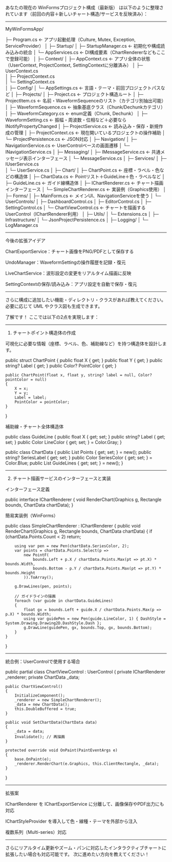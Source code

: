あなたの現在の WinFormsプロジェクト構成（最新版） は以下のように整理されています（前回の内容＋新しいチャート構造/サービスを反映済み）：


---

MyWinFormsApp/

├─ Program.cs                    ← アプリ起動処理（Culture, Mutex, Exception, ServiceProvider）
│
├─ Startup/
│   ├─ StartupManager.cs        ← 初期化や構成読み込みの統合
│   └─ AppServices.cs           ← DI構成要素（ChartRendererなどもここで登録可能）
│
├─ Context/
│   ├─ AppContext.cs            ← アプリ全体の状態（UserContext, ProjectContext, SettingContextに分離済み）
│   ├─ UserContext.cs           
│   ├─ ProjectContext.cs        
│   └─ SettingContext.cs        
│
├─ Config/
│   └─ AppSettings.cs           ← 言語・テーマ・前回プロジェクトパスなど
│
├─ Projects/
│   ├─ Project.cs               ← プロジェクト構造ルート
│   ├─ ProjectItem.cs           ← 名前・WaveformSequenceのリスト（カテゴリ別抽出可能）
│   ├─ WaveformSequence.cs      ← 抽象基底クラス（Chunk/Dechunkカテゴリ）
│   ├─ WaveformCategory.cs      ← enum定義（Chunk, Dechunk）
│   ├─ WaveformSetting.cs       ← 振幅・周波数・位相など＋必要ならINotifyPropertyChanged
│   ├─ ProjectService.cs        ← 読み込み・保存・新規作成の管理
│   ├─ ProjectContext.cs        ← 現在開いているプロジェクトの操作補助
│   └─ IProjectPersistence.cs   ← JSON対応
│
├─ Navigation/
│   ├─ NavigationService.cs     ← UserControlベースの画面遷移
│   └─ INavigationService.cs
│
├─ Messaging/
│   ├─ IMessageService.cs       ← 共通メッセージ表示インターフェース
│   └─ MessageService.cs
│
├─ Services/
│   ├─ IUserService.cs          
│   └─ UserService.cs
│
├─ Chart/
│   ├─ ChartPoint.cs            ← 座標・ラベル・色などの構造体
│   ├─ ChartData.cs             ← Pointリスト＋GuideLine＋色・ラベルなど
│   ├─ GuideLine.cs             ← ガイド線構造体
│   ├─ IChartRenderer.cs        ← チャート描画インターフェース
│   └─ SimpleChartRenderer.cs  ← 実装例（Graphics使用）
│
├─ Forms/
│   ├─ MainForm.cs              ← メインUI、NavigationServiceを使う
│   └─ UserControls/
│       ├─ DashboardControl.cs
│       ├─ EditorControl.cs
│       ├─ SettingControl.cs
│       └─ ChartViewControl.cs ← チャートを描画するUserControl（IChartRenderer利用）
│
├─ Utils/
│   └─ Extensions.cs
│
├─ Infrastructure/
│   └─ JsonProjectPersistence.cs
│
├─ Logging/
│   └─ LogManager.cs


---

今後の拡張アイデア

ChartExportService：チャート画像をPNG/PDFとして保存する

UndoManager：WaveformSettingの操作履歴を記録・復元

LiveChartService：波形設定の変更をリアルタイム描画に反映

SettingContextの保存/読み込み：アプリ設定を自動で保存・復元



---

さらに構成に追加したい機能・ディレクトリ・クラスがあれば教えてください。
必要に応じて UML やクラス図も生成できます。

了解です！
ここでは以下の2点を実現します：


---

1. チャートポイント構造体の作成

可視化に必要な情報（座標、ラベル、色、補助線など）を持つ構造体を設計します。

public struct ChartPoint
{
    public float X { get; }
    public float Y { get; }
    public string? Label { get; }
    public Color? PointColor { get; }

    public ChartPoint(float x, float y, string? label = null, Color? pointColor = null)
    {
        X = x;
        Y = y;
        Label = label;
        PointColor = pointColor;
    }
}

補助線・チャート全体構造体

public class GuideLine
{
    public float X { get; set; }
    public string? Label { get; set; }
    public Color LineColor { get; set; } = Color.Gray;
}

public class ChartData
{
    public List<ChartPoint> Points { get; set; } = new();
    public string? SeriesLabel { get; set; }
    public Color SeriesColor { get; set; } = Color.Blue;
    public List<GuideLine> GuideLines { get; set; } = new();
}


---

2. チャート描画サービスのインターフェースと実装

インターフェース定義

public interface IChartRenderer
{
    void RenderChart(Graphics g, Rectangle bounds, ChartData chartData);
}

簡易実装例（WinForms）

public class SimpleChartRenderer : IChartRenderer
{
    public void RenderChart(Graphics g, Rectangle bounds, ChartData chartData)
    {
        if (chartData.Points.Count < 2)
            return;

        using var pen = new Pen(chartData.SeriesColor, 2);
        var points = chartData.Points.Select(p =>
            new PointF(
                bounds.Left + p.X / chartData.Points.Max(pt => pt.X) * bounds.Width,
                bounds.Bottom - p.Y / chartData.Points.Max(pt => pt.Y) * bounds.Height
            )).ToArray();

        g.DrawLines(pen, points);

        // ガイドラインの描画
        foreach (var guide in chartData.GuideLines)
        {
            float gx = bounds.Left + guide.X / chartData.Points.Max(p => p.X) * bounds.Width;
            using var guidePen = new Pen(guide.LineColor, 1) { DashStyle = System.Drawing.Drawing2D.DashStyle.Dash };
            g.DrawLine(guidePen, gx, bounds.Top, gx, bounds.Bottom);
        }
    }
}


---

統合例：UserControlで使用する場合

public partial class ChartViewControl : UserControl
{
    private IChartRenderer _renderer;
    private ChartData _data;

    public ChartViewControl()
    {
        InitializeComponent();
        _renderer = new SimpleChartRenderer();
        _data = new ChartData();
        this.DoubleBuffered = true;
    }

    public void SetChartData(ChartData data)
    {
        _data = data;
        Invalidate(); // 再描画
    }

    protected override void OnPaint(PaintEventArgs e)
    {
        base.OnPaint(e);
        _renderer.RenderChart(e.Graphics, this.ClientRectangle, _data);
    }
}


---

拡張案

IChartRenderer を IChartExportService に分離して、画像保存やPDF出力にも対応

IChartStyleProvider を導入して色・線種・テーマを外部から注入

複数系列（Multi-series）対応



---

さらにリアルタイム更新やズーム・パンに対応したインタラクティブチャートに拡張したい場合も対応可能です。
次に進めたい方向を教えてください！

